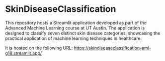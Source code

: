 # SkinDiseaseClassification
This repository hosts a Streamlit application developed as part of the Advanced Machine Learning course at UT Austin. The application is designed to classify seven distinct skin disease categories, showcasing the practical application of machine learning techniques in healthcare.

It is hosted on the following URL:
https://skindiseaseclassification-aml-g18.streamlit.app/
